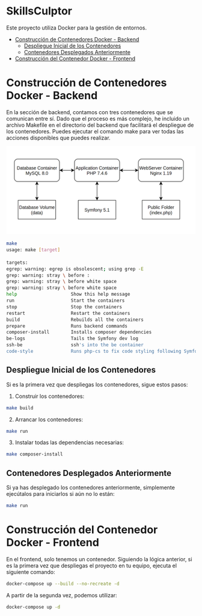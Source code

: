 # SkillsCulptor

Este proyecto utiliza Docker para la gestión de entornos.  

- [Construcción de Contenedores Docker - Backend](#construcción-de-contenedores-docker---backend)
  - [Despliegue Inicial de los Contenedores](#despliegue-inicial-de-los-contenedores)
  - [Contenedores Desplegados Anteriormente](#contenedores-desplegados-anteriormente)
- [Construcción del Contenedor Docker - Frontend](#construcción-del-contenedor-docker---frontend)

# Construcción de Contenedores Docker - Backend
En la sección de backend, contamos con tres contenedores que se comunican entre sí. Dado que el proceso es más complejo, he incluido un archivo Makefile en el directorio del backend que facilitará el despliegue de los contenedores. Puedes ejecutar el comando make para ver todas las acciones disponibles que puedes realizar.  

![Contenedores - backend](https://raw.githubusercontent.com/juanwilde/docker-symfony/refs/heads/master/Docker%20structure.png)  

```bash
make                             
usage: make [target]

targets:
egrep: warning: egrep is obsolescent; using grep -E
grep: warning: stray \ before :
grep: warning: stray \ before white space
grep: warning: stray \ before white space
help                    Show this help message
run                     Start the containers
stop                    Stop the containers
restart                 Restart the containers
build                   Rebuilds all the containers
prepare                 Runs backend commands
composer-install        Installs composer dependencies
be-logs                 Tails the Symfony dev log
ssh-be                  ssh's into the be container
code-style              Runs php-cs to fix code styling following Symfony rules
```
## Despliegue Inicial de los Contenedores
Si es la primera vez que despliegas los contenedores, sigue estos pasos:  
1. Construir los contenedores:
```bash
make build
```
2. Arrancar los contenedores:
```bash
make run
```
3. Instalar todas las dependencias necesarias:
```bash
make composer-install
```

## Contenedores Desplegados Anteriormente
Si ya has desplegado los contenedores anteriormente, simplemente ejecútalos para iniciarlos si aún no lo están:  
```bash
make run
```

# Construcción del Contenedor Docker - Frontend
En el frontend, solo tenemos un contenedor. Siguiendo la lógica anterior, si es la primera vez que despliegas el proyecto en tu equipo, ejecuta el siguiente comando:  
```bash
docker-compose up --build --no-recreate -d
```
A partir de la segunda vez, podemos utilizar:
```bash
docker-compose up -d
```
